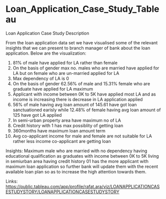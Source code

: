 # Loan_Application_Case_Study_Tableau

Loan Application Case Study Description

From the loan application data set we have visualised some of the relevant insights that we can present to branch manager of bank about the loan application. Below are the visualization:
1. 81% of male have applied for LA rather than female
2. On the basis of gender max no. males who are married have applied for LA but on female who are un-married applied for LA 
3. Max dependency of LA is 0
4. On the basis of gender 62.56% of male and 15.31% female who are graduate have applied for LA maximum
5. Applicant with income between 0K to 5K have applied most LA and as income is increasing there is decrease in LA application applied
6. 56% of male having avg loan amount of 145.61 have got loan sanctuationed earisly while 12.48% of female having avg loan amount of 125 have got LA applied
7. In semi-urban property area have maximum no of LA 
8. Credit history with 1 has max possiblity of getting loan
9. 360months have maximum loan amount term
10. Avg co-applicant income for male and female are not suitable for LA rather  less income co-applicant are getting loan 

Insights:
Maximum male who are married with no dependency having educational qualification as graduates with income between 0K to 5K living in semiurban area having credit history 01 has the more applicant with maximum loan application so further bank will update them with the recent available loan plan so as to increase the high attention towards them. 

Links:
https://public.tableau.com/app/profile/rafat.ara/viz/LOANAPPLICATIONCASESTUDYSTORY/LOANAPPLICATIONCASESTUDYSTORY 

